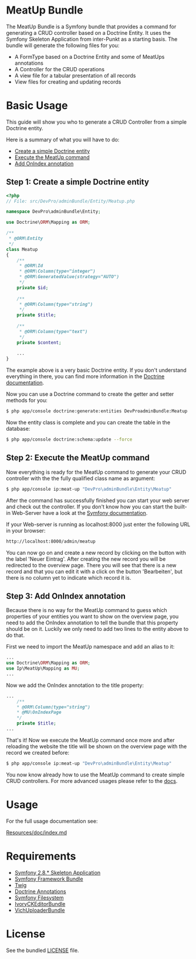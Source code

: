 MeatUp Bundle
============

The MeatUp Bundle is a Symfony bundle that provides a command for generating a CRUD controller based on a Doctrine Entity. It uses the Symfony Skeleton Application from inter-Punkt as a starting basis. The bundle will generate the following files for you:

* A FormType based on a Doctrine Entity and some of MeatUps annotations
* A Controller for the CRUD operations
* A view file for a tabular presentation of all records
* View files for creating and updating records

Basic Usage
===========

This guide will show you who to generate a CRUD Controller from a simple Doctrine entity.

Here is a summary of what you will have to do:

* [Create a simple Doctrine entity](#step-1-create-a-simple-doctrine-entity)
* [Execute the MeatUp command](#step-2-execute-the-meatup-command)
* [Add OnIndex annotation](#step-3-add-onindex-annotation)

Step 1: Create a simple Doctrine entity
----------------------------------------

```php
<?php
// File: src/DevPro/adminBundle/Entity/Meatup.php

namespace DevPro\adminBundle\Entity;

use Doctrine\ORM\Mapping as ORM;

/**
 * @ORM\Entity
 */
class Meatup
{
    /**
     * @ORM\Id
     * @ORM\Column(type="integer")
     * @ORM\GeneratedValue(strategy="AUTO")
     */
    private $id;
    
    /**
     * @ORM\Column(type="string")
     */
    private $title;
    
    /**
     * @ORM\Column(type="text")
     */
    private $content;
    
    ...
}
```

The example above is a very basic Doctrine entity. If you don't understand everything in there, you can find more information in the [Doctrine documentation](http://docs.doctrine-project.org/projects/doctrine-orm/en/latest/index.html).

Now you can use a Doctrine command to create the getter and setter methods for you:

```bash
$ php app/console doctrine:generate:entities DevProadminBundle:Meatup
```

Now the entity class is complete and you can create the table in the database:

```bash
$ php app/console doctrine:schema:update --force
```

Step 2: Execute the MeatUp command
----------------------------------

Now everything is ready for the MeatUp command to generate your CRUD controller with the the fully qualified class name as argument:

```bash
$ php app/console ip:meat-up "DevPro\adminBundle\Entity\Meatup"
```

After the command has successfully finished you can start your web server and check out the controller. If you don't know how you can start the built-in Web-Server have a look at the [Symfony documentation](http://symfony.com/doc/current/setup/built_in_web_server.html).

If your Web-server is running as localhost:8000 just enter the following URL in your browser:

```bash
http://localhost:8000/admin/meatup
```

You can now go on and create a new record by clicking on the button with the label 'Neuer Eintrag'. After creating the new record you will be redirected to the overview page. There you will see that there is a new record and that you can edit it with a click on the button 'Bearbeiten', but there is no column yet to indicate which record it is.

Step 3: Add OnIndex annotation
-------------------------------

Because there is no way for the MeatUp command to guess which properties of your entities you want to show on the overview page, you need to add the OnIndex annotation to tell the bundle that this property should be on it. Luckily we only need to add two lines to the entity above to do that.

First we need to import the MeatUp namespace and add an alias to it:

```php
...
use Doctrine\ORM\Mapping as ORM;
use Ip\MeatUp\Mapping as MU;
...
```

Now we add the OnIndex annotation to the title property:

```php
...
    /**
    * @ORM\Column(type="string")
    * @MU\OnIndexPage
    */
    private $title;
...
```

That's it! Now we execute the MeatUp command once more and after reloading the website the title will be shown on the overview page with the record we created before:

```bash
$ php app/console ip:meat-up "DevPro\adminBundle\Entity\Meatup"
```

You now know already how to use the MeatUp command to create simple CRUD controllers. For more advanced usages please refer to the [docs](index.md).

Usage
=====

For the full usage documentation see:

[Resources/doc/index.md](Resources/doc/index.md)

Requirements
============

* [Symfony 2.8.* Skeleton Application](https://github.com/interpunkt/ip-symfony-skeleton)
* [Symfony Framework Bundle](https://github.com/symfony/symfony)
* [Twig](https://twig.sensiolabs.org/doc/2.x/)
* [Doctrine Annotations](http://docs.doctrine-project.org/projects/doctrine-common/en/latest/reference/annotations.html)
* [Symfony Filesystem](https://symfony.com/doc/current/components/filesystem.html)
* [IvoryCKEditorBundle](http://symfony.com/doc/master/bundles/IvoryCKEditorBundle/index.html)
* [VichUploaderBundle](https://github.com/dustin10/VichUploaderBundle)

License
=======

See the bundled [LICENSE](LICENSE) file.